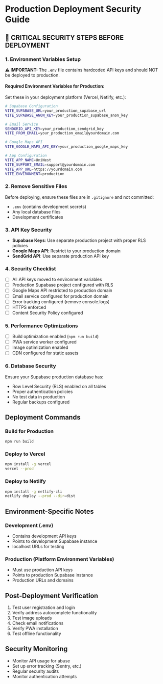 # Production Deployment Security Guide

## 🚨 CRITICAL SECURITY STEPS BEFORE DEPLOYMENT

### 1. Environment Variables Setup

**⚠️ IMPORTANT:** The `.env` file contains hardcoded API keys and should NOT be deployed to production.

#### Required Environment Variables for Production:

Set these in your deployment platform (Vercel, Netlify, etc.):

```bash
# Supabase Configuration
VITE_SUPABASE_URL=your_production_supabase_url
VITE_SUPABASE_ANON_KEY=your_production_supabase_anon_key

# Email Service
SENDGRID_API_KEY=your_production_sendgrid_key
VITE_FROM_EMAIL=your_production_email@yourdomain.com

# Google Maps API
VITE_GOOGLE_MAPS_API_KEY=your_production_google_maps_key

# App Configuration
VITE_APP_NAME=UniNest
VITE_SUPPORT_EMAIL=support@yourdomain.com
VITE_APP_URL=https://yourdomain.com
VITE_ENVIRONMENT=production
```

### 2. Remove Sensitive Files

Before deploying, ensure these files are in `.gitignore` and not committed:

- `.env` (contains development secrets)
- Any local database files
- Development certificates

### 3. API Key Security

- **Supabase Keys**: Use separate production project with proper RLS policies
- **Google Maps API**: Restrict to your production domain
- **SendGrid API**: Use separate production API key

### 4. Security Checklist

- [ ] All API keys moved to environment variables
- [ ] Production Supabase project configured with RLS
- [ ] Google Maps API restricted to production domain
- [ ] Email service configured for production domain
- [ ] Error tracking configured (remove console.logs)
- [ ] HTTPS enforced
- [ ] Content Security Policy configured

### 5. Performance Optimizations

- [ ] Build optimization enabled (`npm run build`)
- [ ] PWA service worker configured
- [ ] Image optimization enabled
- [ ] CDN configured for static assets

### 6. Database Security

Ensure your Supabase production database has:

- Row Level Security (RLS) enabled on all tables
- Proper authentication policies
- No test data in production
- Regular backups configured

## Deployment Commands

### Build for Production

```bash
npm run build
```

### Deploy to Vercel

```bash
npm install -g vercel
vercel --prod
```

### Deploy to Netlify

```bash
npm install -g netlify-cli
netlify deploy --prod --dir=dist
```

## Environment-Specific Notes

### Development (.env)

- Contains development API keys
- Points to development Supabase instance
- localhost URLs for testing

### Production (Platform Environment Variables)

- Must use production API keys
- Points to production Supabase instance
- Production URLs and domains

## Post-Deployment Verification

1. Test user registration and login
2. Verify address autocomplete functionality
3. Test image uploads
4. Check email notifications
5. Verify PWA installation
6. Test offline functionality

## Security Monitoring

- Monitor API usage for abuse
- Set up error tracking (Sentry, etc.)
- Regular security audits
- Monitor authentication attempts

